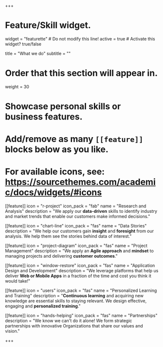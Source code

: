 +++
# Feature/Skill widget.
widget = "featurette"  # Do not modify this line!
active = true  # Activate this widget? true/false

title = "What we do"
subtitle = ""

# Order that this section will appear in.
weight = 30

# Showcase personal skills or business features.
# 
# Add/remove as many `[[feature]]` blocks below as you like.
# 
# For available icons, see: https://sourcethemes.com/academic/docs/widgets/#icons

[[feature]]
  icon = "r-project"
  icon_pack = "fab"
  name = "Research and Analysis"
  description = "We apply our **data-driven** skills to identify industry and market trends that enable our customers make informed decisions."
  
[[feature]]
  icon = "chart-line"
  icon_pack = "fas"
  name = "Data Stories"
  description = "We help our customers gain **insight** and **foresight** from our analysis. We help them see the stories behind data of interest."  
  
[[feature]]
  icon = "project-diagram"
  icon_pack = "fas"
  name = "Project Management"
  description = "We apply an **Agile approach** and **mindset** to managing projects and delivering **customer outcomes**."
  
[[feature]]
  icon = "window-restore"
  icon_pack = "fas"
  name = "Application Design and Development"
  description = "We leverage platforms that help us deliver **Web or Mobile Apps** in a fraction of the time and cost you think it would take!"
  
[[feature]]
  icon = "users"
  icon_pack = "fas"
  name = "Personalized Learning and Training"
  description = "**Continuous learning** and acquiring new knowledge are essential skills to staying relevant. We design effective, engaging and **personalized training**."
  
[[feature]]
  icon = "hands-helping"
  icon_pack = "fas"
  name = "Partnerships"
  description = "We know we can't do it alone! We form strategic partnerships with innovative Organizations that share our values and vision."

+++
